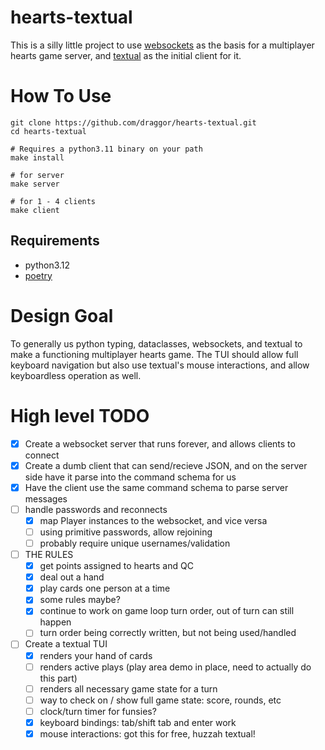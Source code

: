 # hearts-textual
This is a silly little project to use [websockets](https://github.com/aaugustin/websockets) as the basis for a multiplayer hearts game server, and [textual](https://github.com/Textualize/textual) as the initial client for it.

# How To Use
```
git clone https://github.com/draggor/hearts-textual.git
cd hearts-textual

# Requires a python3.11 binary on your path
make install

# for server
make server

# for 1 - 4 clients
make client
```

## Requirements
- python3.12
- [poetry](https://python-poetry.org/)

# Design Goal
To generally us python typing, dataclasses, websockets, and textual to make a functioning multiplayer hearts game.  The TUI should allow full keyboard navigation but also use textual's mouse interactions, and allow keyboardless operation as well.

# High level TODO
- [x] Create a websocket server that runs forever, and allows clients to connect
- [x] Create a dumb client that can send/recieve JSON, and on the server side have it parse into the command schema for us
- [x] Have the client use the same command schema to parse server messages
- [ ] handle passwords and reconnects
  - [x] map Player instances to the websocket, and vice versa
  - [ ] using primitive passwords, allow rejoining
  - [ ] probably require unique usernames/validation
- [ ] THE RULES
  - [x] get points assigned to hearts and QC
  - [x] deal out a hand
  - [x] play cards one person at a time
  - [x] some rules maybe?
  - [x] continue to work on game loop turn order, out of turn can still happen
  - [ ] turn order being correctly written, but not being used/handled
- [ ] Create a textual TUI
  - [x] renders your hand of cards
  - [ ] renders active plays (play area demo in place, need to actually do this part)
  - [ ] renders all necessary game state for a turn
  - [ ] way to check on / show full game state: score, rounds, etc
  - [ ] clock/turn timer for funsies?
  - [x] keyboard bindings: tab/shift tab and enter work
  - [x] mouse interactions: got this for free, huzzah textual!
